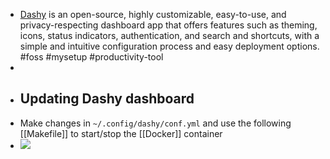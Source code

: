 - [Dashy](https://dashy.to/) is an open-source, highly customizable, easy-to-use, and privacy-respecting dashboard app that offers features such as theming, icons, status indicators, authentication, and search and shortcuts, with a simple and intuitive configuration process and easy deployment options. #foss #mysetup #productivity-tool
-
- ## Updating Dashy dashboard
- Make changes in `~/.config/dashy/conf.yml` and use the following [[Makefile]] to start/stop the [[Docker]] container
- ![](file:///Users/imran/.config/dashy/conf.yml)